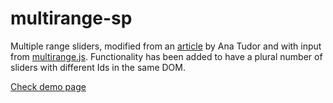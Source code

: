# multirange-sp

Multiple range sliders, modified from an [article](https://css-tricks.com/multi-thumb-sliders-particular-two-thumb-case/) by Ana Tudor and with input from [multirange.js](https://leaverou.github.io/multirange/). Functionality has been added to have a plural number of sliders with different Ids in the same DOM.

[Check demo page](https://sinpantuflas.github.io/multirange-sp)
